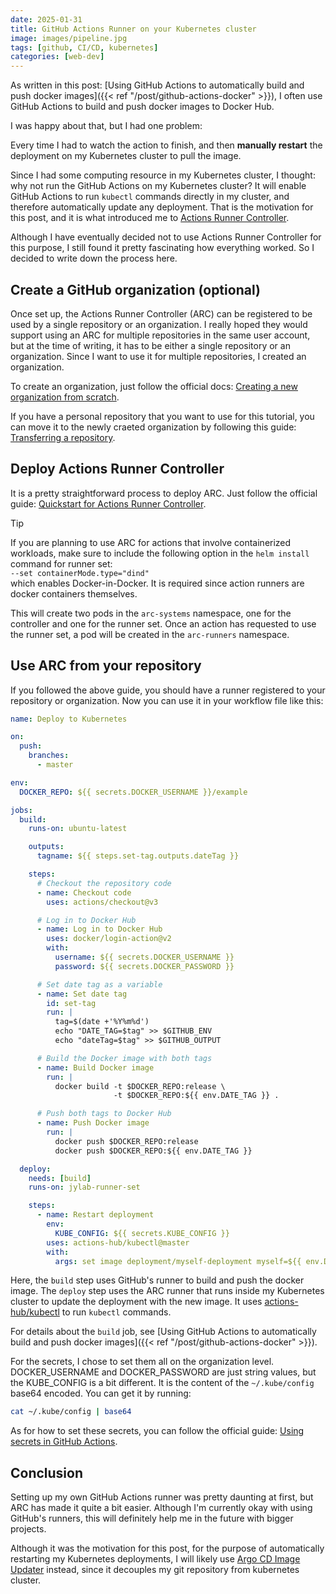 ```yaml
---
date: 2025-01-31
title: GitHub Actions Runner on your Kubernetes cluster
image: images/pipeline.jpg
tags: [github, CI/CD, kubernetes]
categories: [web-dev]
---
```


As written in this post: [Using GitHub Actions to automatically build and push docker images]({{< ref "/post/github-actions-docker" >}}), I often use GitHub Actions to build and push docker images to Docker Hub.

I was happy about that, but I had one problem:

Every time I had to watch the action to finish, and then **manually restart** the deployment on my Kubernetes cluster to pull the image.

Since I had some computing resource in my Kubernetes cluster, I thought: why not run the GitHub Actions on my Kubernetes cluster? It will enable GitHub Actions to run `kubectl` commands directly in my cluster, and therefore automatically update any deployment. That is the motivation for this post, and it is what introduced me to [Actions Runner Controller](https://docs.github.com/en/actions/hosting-your-own-runners/managing-self-hosted-runners-with-actions-runner-controller/quickstart-for-actions-runner-controller#introduction).

Although I have eventually decided not to use Actions Runner Controller for this purpose, I still found it pretty fascinating how everything worked. So I decided to write down the process here.

## Create a GitHub organization (optional)

Once set up, the Actions Runner Controller (ARC) can be registered to be used by a single repository or an organization. I really hoped they would support using an ARC for multiple repositories in the same user account, but at the time of writing, it has to be either a single repository or an organization. Since I want to use it for multiple repositories, I created an organization.

To create an organization, just follow the official docs: [Creating a new organization from scratch](https://docs.github.com/en/organizations/collaborating-with-groups-in-organizations/creating-a-new-organization-from-scratch).

If you have a personal repository that you want to use for this tutorial, you can move it to the newly craeted organization by following this guide: [Transferring a repository](https://docs.github.com/en/repositories/creating-and-managing-repositories/transferring-a-repository).

## Deploy Actions Runner Controller

It is a pretty straightforward process to deploy ARC. Just follow the official guide: [Quickstart for Actions Runner Controller](https://docs.github.com/en/actions/hosting-your-own-runners/managing-self-hosted-runners-with-actions-runner-controller/quickstart-for-actions-runner-controller).

> [!TIP]
> If you are planning to use ARC for actions that involve containerized workloads, make sure to include the following option in the `helm install` command for runner set:\
> `--set containerMode.type="dind"`\
> which enables Docker-in-Docker. It is required since action runners are docker containers themselves.

This will create two pods in the `arc-systems` namespace, one for the controller and one for the runner set. Once an action has requested to use the runner set, a pod will be created in the `arc-runners` namespace.

## Use ARC from your repository

If you followed the above guide, you should have a runner registered to your repository or organization. Now you can use it in your workflow file like this:

```yml
name: Deploy to Kubernetes

on:
  push:
    branches:
      - master

env:
  DOCKER_REPO: ${{ secrets.DOCKER_USERNAME }}/example

jobs:
  build:
    runs-on: ubuntu-latest

    outputs:
      tagname: ${{ steps.set-tag.outputs.dateTag }}

    steps:
      # Checkout the repository code
      - name: Checkout code
        uses: actions/checkout@v3

      # Log in to Docker Hub
      - name: Log in to Docker Hub
        uses: docker/login-action@v2
        with:
          username: ${{ secrets.DOCKER_USERNAME }}
          password: ${{ secrets.DOCKER_PASSWORD }}

      # Set date tag as a variable
      - name: Set date tag
        id: set-tag
        run: |
          tag=$(date +'%Y%m%d')
          echo "DATE_TAG=$tag" >> $GITHUB_ENV
          echo "dateTag=$tag" >> $GITHUB_OUTPUT

      # Build the Docker image with both tags
      - name: Build Docker image
        run: |
          docker build -t $DOCKER_REPO:release \
                       -t $DOCKER_REPO:${{ env.DATE_TAG }} .

      # Push both tags to Docker Hub
      - name: Push Docker image
        run: |
          docker push $DOCKER_REPO:release
          docker push $DOCKER_REPO:${{ env.DATE_TAG }}

  deploy:
    needs: [build]
    runs-on: jylab-runner-set

    steps:
      - name: Restart deployment
        env:
          KUBE_CONFIG: ${{ secrets.KUBE_CONFIG }}
        uses: actions-hub/kubectl@master
        with:
          args: set image deployment/myself-deployment myself=${{ env.DOCKER_REPO }}:${{ needs.build.outputs.tagname }}
```

Here, the `build` step uses GitHub's runner to build and push the docker image. The `deploy` step uses the ARC runner that runs inside my Kubernetes cluster to update the deployment with the new image. It uses [actions-hub/kubectl](https://github.com/actions-hub/kubectl) to run `kubectl` commands.

For details about the `build` job, see [Using GitHub Actions to automatically build and push docker images]({{< ref "/post/github-actions-docker" >}}).

For the secrets, I chose to set them all on the organization level. DOCKER_USERNAME and DOCKER_PASSWORD are just string values, but the KUBE_CONFIG is a bit different. It is the content of the `~/.kube/config` base64 encoded. You can get it by running:
```bash
cat ~/.kube/config | base64
```

As for how to set these secrets, you can follow the official guide: [Using secrets in GitHub Actions](https://docs.github.com/en/actions/security-for-github-actions/security-guides/using-secrets-in-github-actions).

## Conclusion

Setting up my own GitHub Actions runner was pretty daunting at first, but ARC has made it quite a bit easier. Although I'm currently okay with using GitHub's runners, this will definitely help me in the future with bigger projects.

Although it was the motivation for this post, for the purpose of automatically restarting my Kubernetes deployments, I will likely use [Argo CD Image Updater](https://argocd-image-updater.readthedocs.io/) instead, since it decouples my git repository from kubernetes cluster.

